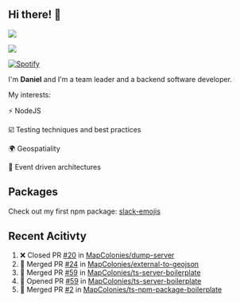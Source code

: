 ## Hi there! 👋
<p>
  <img src="https://i.imgur.com/agb7xe9.png" />
</p>
<p>
  <img src="https://github-readme-stats.vercel.app/api?username=syncush&theme=tokyonight">
</p>

[![Spotify](https://novatorem-rust.vercel.app/api/spotify)](https://open.spotify.com/user/syncush)

I'm **Daniel** and I'm a team leader and a backend software developer.

My interests:

⚡ NodeJS

☑️ Testing techniques and best practices

🌍 Geospatiality

🧠 Event driven architectures

## Packages
Check out my first npm package: [slack-emojis](https://www.npmjs.com/package/slack-emojis)

## Recent Acitivty
<!--START_SECTION:activity-->
1. ❌ Closed PR [#20](https://github.com/MapColonies/dump-server/pull/20) in [MapColonies/dump-server](https://github.com/MapColonies/dump-server)
2. 🎉 Merged PR [#24](https://github.com/MapColonies/external-to-geojson/pull/24) in [MapColonies/external-to-geojson](https://github.com/MapColonies/external-to-geojson)
3. 🎉 Merged PR [#59](https://github.com/MapColonies/ts-server-boilerplate/pull/59) in [MapColonies/ts-server-boilerplate](https://github.com/MapColonies/ts-server-boilerplate)
4. 💪 Opened PR [#59](https://github.com/MapColonies/ts-server-boilerplate/pull/59) in [MapColonies/ts-server-boilerplate](https://github.com/MapColonies/ts-server-boilerplate)
5. 🎉 Merged PR [#2](https://github.com/MapColonies/ts-npm-package-boilerplate/pull/2) in [MapColonies/ts-npm-package-boilerplate](https://github.com/MapColonies/ts-npm-package-boilerplate)
<!--END_SECTION:activity-->
